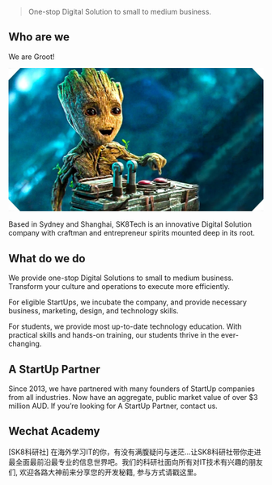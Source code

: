 > One-stop Digital Solution to small to medium business.

## Who are we

We are Groot! 

![](/assets/maxresdefault.jpg)

Based in Sydney and Shanghai, SK8Tech is an innovative Digital Solution company with craftman and entrepreneur spirits mounted deep in its root.

## What do we do

We provide one-stop Digital Solutions to small to medium business. Transform your culture and operations to execute more efficiently.

For eligible StartUps, we incubate the company, and provide necessary business, marketing, design, and technology skills.

For students, we provide most up-to-date technology education. With practical skills and hands-on training, our students thrive in the ever-changing.

## A StartUp Partner

Since 2013, we have partnered with many founders of StartUp companies from all industries. Now have an aggregate, public market value of over $3 million AUD. If you’re looking for A StartUp Partner, contact us.

## Wechat Academy

[SK8科研社] 在海外学习IT的你，有没有满腹疑问与迷茫...让SK8科研社带你走进最全面最前沿最专业的信息世界吧。我们的科研社面向所有对IT技术有兴趣的朋友们, 欢迎各路大神前来分享您的开发秘籍, 参与方式请戳这里。
